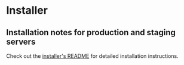 # Installer

## Installation notes for production and staging servers

Check out the [installer's README](https://github.com/consuldemocracy/installer) for detailed installation instructions.
